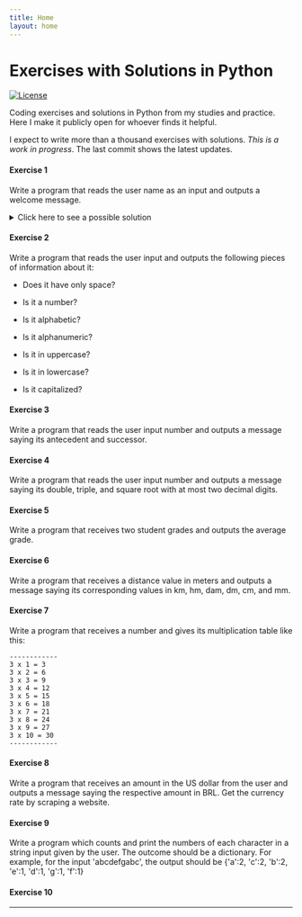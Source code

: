 ```yaml
---
title: Home
layout: home
---
```


# Exercises with Solutions in Python

[![License](https://img.shields.io/badge/License-Apache_2.0-blue.svg)](https://opensource.org/licenses/Apache-2.0)

Coding exercises and solutions in Python from my studies and practice. Here I make it publicly open for whoever finds it helpful.

I expect to write more than a thousand exercises with solutions. _This is a work in progress_. The last commit shows the latest updates.

#### Exercise 1

Write a program that reads the user name as an input and outputs a welcome message.

<details>
  <summary>Click here to see a possible solution</summary>
  
    user_name = input('Write your first name: ')

    print('Welcome,', user_name, '!')

    print('Welcome, {}!'.format(user_name))
</details>

#### Exercise 2

Write a program that reads the user input and outputs the following pieces of information about it:

- Does it have only space?

- Is it a number?

- Is it alphabetic?

- Is it alphanumeric?

- Is it in uppercase?

- Is it in lowercase?

- Is it capitalized?

#### Exercise 3

Write a program that reads the user input number and outputs a message saying its antecedent and successor.

#### Exercise 4

Write a program that reads the user input number and outputs a message saying its double, triple, and square root with at most two decimal digits.

#### Exercise 5

Write a program that receives two student grades and outputs the average grade.

#### Exercise 6

Write a program that receives a distance value in meters and outputs a message saying its corresponding values in km, hm, dam, dm, cm, and mm.

#### Exercise 7

Write a program that receives a number and gives its multiplication table like this:

    ------------
    3 x 1 = 3
    3 x 2 = 6
    3 x 3 = 9
    3 x 4 = 12
    3 x 5 = 15
    3 x 6 = 18
    3 x 7 = 21
    3 x 8 = 24
    3 x 9 = 27
    3 x 10 = 30
    ------------

#### Exercise 8

Write a program that receives an amount in the US dollar from the user and outputs a message saying the respective amount in BRL. Get the currency rate by scraping a website.

#### Exercise 9

Write a program which counts and print the numbers of each character in a string input given by the user. The outcome should be a dictionary. For example, for the input 'abcdefgabc', the output should be {'a':2, 'c':2, 'b':2, 'e':1, 'd':1, 'g':1, 'f':1}

#### Exercise 10





---